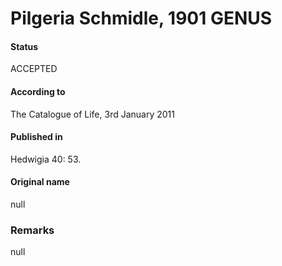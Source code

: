 Pilgeria Schmidle, 1901 GENUS
=======

#### Status
ACCEPTED

#### According to
The Catalogue of Life, 3rd January 2011

#### Published in
Hedwigia 40: 53.

#### Original name
null

### Remarks
null